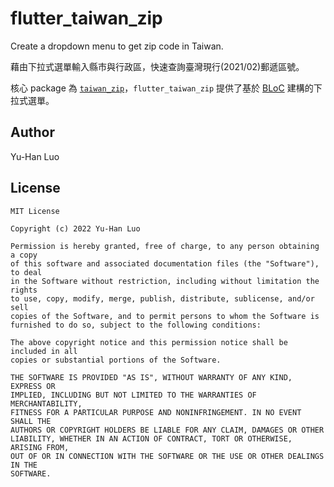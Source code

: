 # flutter_taiwan_zip

Create a dropdown menu to get zip code in Taiwan.

藉由下拉式選單輸入縣市與行政區，快速查詢臺灣現行(2021/02)郵遞區號。

核心 package 為 [`taiwan_zip`](https://github.com/yh-luo/taiwan_zip)，`flutter_taiwan_zip` 提供了基於 [BLoC](https://bloclibrary.dev/#/) 建構的下拉式選單。

## Author

Yu-Han Luo

## License
```
MIT License

Copyright (c) 2022 Yu-Han Luo

Permission is hereby granted, free of charge, to any person obtaining a copy
of this software and associated documentation files (the "Software"), to deal
in the Software without restriction, including without limitation the rights
to use, copy, modify, merge, publish, distribute, sublicense, and/or sell
copies of the Software, and to permit persons to whom the Software is
furnished to do so, subject to the following conditions:

The above copyright notice and this permission notice shall be included in all
copies or substantial portions of the Software.

THE SOFTWARE IS PROVIDED "AS IS", WITHOUT WARRANTY OF ANY KIND, EXPRESS OR
IMPLIED, INCLUDING BUT NOT LIMITED TO THE WARRANTIES OF MERCHANTABILITY,
FITNESS FOR A PARTICULAR PURPOSE AND NONINFRINGEMENT. IN NO EVENT SHALL THE
AUTHORS OR COPYRIGHT HOLDERS BE LIABLE FOR ANY CLAIM, DAMAGES OR OTHER
LIABILITY, WHETHER IN AN ACTION OF CONTRACT, TORT OR OTHERWISE, ARISING FROM,
OUT OF OR IN CONNECTION WITH THE SOFTWARE OR THE USE OR OTHER DEALINGS IN THE
SOFTWARE.
```